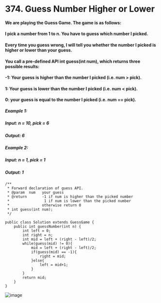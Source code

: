 # 374. Guess Number Higher or Lower

#### We are playing the Guess Game. The game is as follows:
#### I pick a number from 1 to n. You have to guess which number I picked.
#### Every time you guess wrong, I will tell you whether the number I picked is higher or lower than your guess.
#### You call a pre-defined API int guess(int num), which returns three possible results:

#### -1: Your guess is higher than the number I picked (i.e. num > pick).
#### 1: Your guess is lower than the number I picked (i.e. num < pick).
#### 0: your guess is equal to the number I picked (i.e. num == pick).

##### Example 1:
#####    Input: n = 10, pick = 6
#####    Output: 6
##### Example 2: 
#####    Input: n = 1, pick = 1
#####    Output: 1


```
/** 
 * Forward declaration of guess API.
 * @param  num   your guess
 * @return 	     -1 if num is higher than the picked number
 *			      1 if num is lower than the picked number
 *               otherwise return 0
 * int guess(int num);
 */

public class Solution extends GuessGame {
    public int guessNumber(int n) {
        int left = 0;
        int right = n;
        int mid = left + (right - left)/2;
        while(guess(mid) != 0){
            mid = left + (right - left)/2;
            if(guess(mid) == -1){
                right = mid;
            }else{
                left = mid+1;
            }
        }
        return mid;
    }
}
```

![image](https://user-images.githubusercontent.com/97871497/189598663-15ec8563-107e-4b48-99d0-a74785cc1baa.png)
